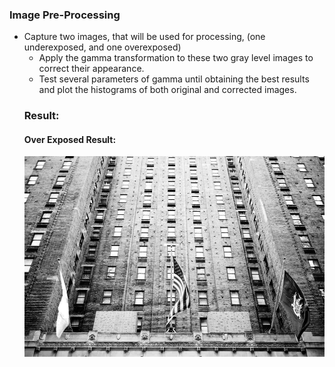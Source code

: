 <h3>Image Pre-Processing</h3>
<ul>
    <li>
    Capture two images, that will be used for processing, (one underexposed, and one
    overexposed)
    <ul>
        <li>Apply the gamma transformation to these two gray level images to correct their
            appearance.
        </li>
        <li>Test several parameters of gamma until obtaining the best results and plot the
            histograms of both original and corrected images.
        </li>
    </ul>    
    </li>
        <h3>Result: </h3>
        <h4>Over Exposed Result: </h4>
        <img src="https://github.com/Arx1971/Image-Pre-Processing/blob/master/image-gamma-transformation/gamma_transposed_overexpose.jpg"
        alt="Over Exposed Plot"
        style="float: left; margin-right: 10px;" />
    
</ul>